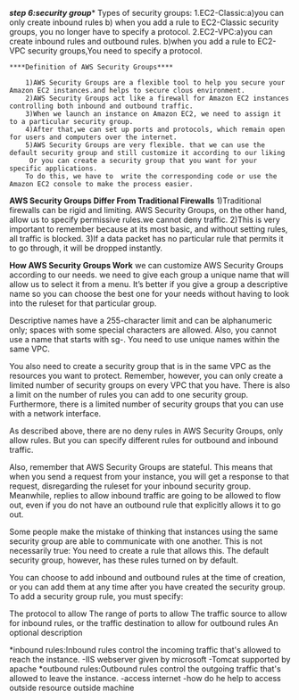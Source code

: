 
***step 6:security group****
Types of security groups:
 1.EC2-Classic:a)you can only create inbound rules
               b) when you add a rule to EC2-Classic security groups, you no longer have to specify a protocol. 
 2.EC2-VPC:a)you can create inbound rules and outbound rules.
		   b)when you add a rule to EC2-VPC security groups,You need to specify a protocol.

		
	****Definition of AWS Security Groups****
	
		1)AWS Security Groups are a flexible tool to help you secure your Amazon EC2 instances.and helps to secure clous environment.
		2)AWS Security Groups act like a firewall for Amazon EC2 instances controlling both inbound and outbound traffic.
		3)When we launch an instance on Amazon EC2, we need to assign it to a particular security group.
		4)After that,we can set up ports and protocols, which remain open for users and computers over the internet.
		5)AWS Security Groups are very flexible. that we can use the default security group and still customize it according to our liking 
		 Or you can create a security group that you want for your specific applications. 
		To do this, we have to  write the corresponding code or use the Amazon EC2 console to make the process easier.
		
****AWS Security Groups Differ From Traditional Firewalls****
1)Traditional firewalls can be rigid and limiting. AWS Security Groups, on the other hand, allow us to specify permissive rules.we cannot deny traffic.
2)This is very important to remember because at its most basic, and without setting rules, all traffic is blocked. 
3)If a data packet has no particular rule that permits it to go through, it will be dropped instantly.


****How AWS Security Groups Work****
we can customize AWS Security Groups according to our needs. we need to give each group a unique name that will allow us to select it from a menu. 
It’s better if you give a group a descriptive name so you can choose the best one for your needs without having 
to look into the ruleset for that particular group.

Descriptive names have a 255-character limit and can be alphanumeric only; spaces with some special characters are allowed.
 Also, you cannot use a name that starts with sg-. You need to use unique names within the same VPC.

You also need to create a security group that is in the same VPC as the resources you want to protect. 
Remember, however, you can only create a limited number of security groups on every VPC that you have. 
There is also a limit on the number of rules you can add to one security group. Furthermore, 
there is a limited number of security groups that you can use with a network interface.

As described above, there are no deny rules in AWS Security Groups, only allow rules. 
But you can specify different rules for outbound and inbound traffic.

Also, remember that AWS Security Groups are stateful. This means that when you send a request from your instance, 
you will get a response to that request, disregarding the ruleset for your inbound security group. Meanwhile, 
replies to allow inbound traffic are going to be allowed to flow out, even if you do not have an outbound rule that explicitly allows it to go out.

Some people make the mistake of thinking that instances using the same security group are able to communicate with one another.
 This is not necessarily true: You need to create a rule that allows this. The default security group, however, has these rules turned on by default.
 
 You can choose to add inbound and outbound rules at the time of creation, or you can add them at any time after you have created the security group. 
 To add a security group rule, you must specify:

The protocol to allow
The range of ports to allow
The traffic source to allow for inbound rules, or the traffic destination to allow for outbound rules
An optional description
 
 *inbound rules:Inbound rules control the incoming traffic that's allowed to reach the instance.
	-IIS webserver given by microsoft
	-Tomcat supported by apache
 *outbound rules:Outbound rules control the outgoing traffic that's allowed to leave the instance.
		-access internet
		-how do he help to access outside resource outside machine

 
 
 
 
 
 
 
 
		